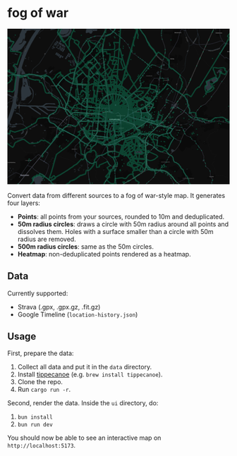 # fog of war

![Screenshot](.github/screenshot.jpg)

Convert data from different sources to a fog of war-style map. It generates four layers:

- **Points**: all points from your sources, rounded to 10m and deduplicated.
- **50m radius circles**: draws a circle with 50m radius around all points and dissolves them. Holes with a surface smaller than a circle with 50m radius are removed.
- **500m radius circles**: same as the 50m circles.
- **Heatmap**: non-deduplicated points rendered as a heatmap.

## Data

Currently supported:

- Strava (.gpx, .gpx.gz, .fit.gz)
- Google Timeline (`location-history.json`)

## Usage

First, prepare the data:

1. Collect all data and put it in the `data` directory.
2. Install [tippecanoe](https://github.com/felt/tippecanoe) (e.g. `brew install tippecanoe`).
3. Clone the repo.
4. Run `cargo run -r`.

Second, render the data. Inside the `ui` directory, do:

1. `bun install`
2. `bun run dev`

You should now be able to see an interactive map on `http://localhost:5173`.
